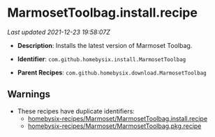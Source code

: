 # MarmosetToolbag.install.recipe

_Last updated 2021-12-23 19:58:07Z_

- **Description**: Installs the latest version of Marmoset Toolbag.

- **Identifier**: `com.github.homebysix.install.MarmosetToolbag`

- **Parent Recipes**: `com.github.homebysix.download.MarmosetToolbag`

## Warnings

- These recipes have duplicate identifiers:
    - [homebysix-recipes/Marmoset/MarmosetToolbag.install.recipe](/autopkg-dupe-tracker/homebysix-recipes/Marmoset/MarmosetToolbag.install.recipe)
    - [homebysix-recipes/Marmoset/MarmosetToolbag.pkg.recipe](/autopkg-dupe-tracker/homebysix-recipes/Marmoset/MarmosetToolbag.pkg.recipe)